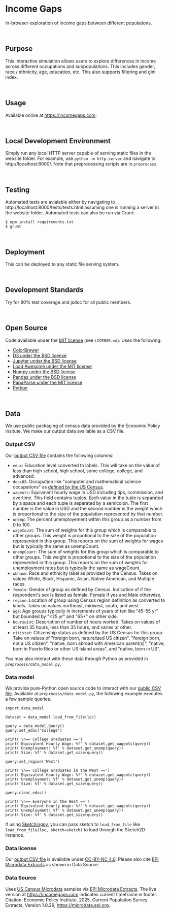 Income Gaps
================================================================================
In-browser exploration of income gaps between different populations.

<br>

Purpose
--------------------------------------------------------------------------------
This interactive simulation allows users to explore differences in income across different occupations and subpopulations. This includes gender, race / ethnicity, age, education, etc. This also supports filtering and gini index.

<br>

Usage
--------------------------------------------------------------------------------
Available online at https://incomegaps.com.

<br>

Local Development Environment
--------------------------------------------------------------------------------
Simply run any local HTTP server capable of serving static files in the website folder. For example, use `python -m http.server` and navigate to http://localhost:8000/. Note that preprocessing scripts are in `preprocess`.


<br>

Testing
--------------------------------------------------------------------------------
Automated tests are avialable either by navigating to http://localhost:8000/tests/tests.html assuming one is running a server in the website folder. Automated tests can also be run via Grunt:

```
$ npm install requirements.txt
$ grunt
```

<br>

Deployment
--------------------------------------------------------------------------------
This can be deployed to any static file serving system.

<br>

Development Standards
--------------------------------------------------------------------------------
Try for 80% test coverage and jsdoc for all public members.

<br>

Open Source
--------------------------------------------------------------------------------
Code available under the [MIT license](https://mit-license.org/) (see `LICENSE.md`). Uses the following:

 - [ColorBrewer](https://colorbrewer2.org)
 - [D3 under the BSD license](https://d3js.org)
 - [Jupyter under the BSD license](https://jupyter.org/)
 - [Load Awesome under the MIT license](http://github.danielcardoso.net/load-awesome/)
 - [Numpy under the BSD license](https://numpy.org)
 - [Pandas under the BSD license](https://pandas.pydata.org)
 - [PapaParse under the MIT license](https://www.papaparse.com/)
 - [Python](https://www.python.org/)

<br>

Data
--------------------------------------------------------------------------------
We use public packaging of census data provided by the Economic Policy Insitute. We make our output data available as a CSV file.

### Output CSV
Our [output CSV file](https://incomegaps.com/data.csv) contains the following columns:

 - `educ`: Education level converted to labels. This will take on the value of less than high school, high school, some college, college, and advanced.
 - `docc03`: Occupation like "computer and mathematical science occupations" as [defined by the US Census](https://www.census.gov/topics/employment/industry-occupation/guidance/code-lists.html).
 - `wageotc`: Equivalent hourly wage in USD including tips, commission, and overtime. This field contains tuples. Each value in the tuple is separated by a space and each tuple is separated by a semicolon. The first number is the value in USD and the second number is the weight which is proportional to the size of the population represented by that number.
 - `unemp`: The percent unemployement within this group as a number from 0 to 100.
 - `wageCount`: The sum of weights for this group which is comparable to other groups. This weight is propotional to the size of the population represented in this group. This reports on the sum of weights for wages but is typically the same as unempCount.
 - `unempCount`: The sum of weights for this group which is comparable to other groups. This weight is propotional to the size of the population represented in this group. This reports on the sum of weights for unemployment rates but is typically the same as wageCount.
 - `wbhaom`: Race and ethnicity label as provided by the Census. Takes on values White, Black, Hispanic, Asian, Native American, and Multiple races.
 - `female`: Gender of group as defined by Census. Indication of if the respondent's sex is listed as female. Female if yes and Male otherwise.
 - `region`: Location of group using Census region definition as converted to labels. Takes on values northeast, midwest, south, and west.
 - `age`: Age groups typically in increments of years of ten like "45-55 yr" but bounded by "<25 yr" and "65+" on other side.
 - `hoursuint`: Description of number of hours worked. Takes on values of at least 35 hours, less than 35 hours, and varies or other.
 - `citistat`: Citizenship status as defined by the US Census for this group. Take on values of "foreign born, naturalized US citizen", "foreign born, not a US citizen", "native, born abroad with American parent(s)", "native, born in Puerto Rico or other US island areas", and "native, born in US".

You may also interact with these data through Python as provided in `preprocess/data_model.py`.

### Data model
We provide pure-Python open source code to interact with our [public CSV file](https://incomegaps.com/data.csv). Available at `preprocess/data_model.py`, the following example executes a few sample queries.

```
import data_model

dataset = data_model.load_from_file(loc)

query = data_model.Query()
query.set_educ('College')

print('\n== College Graduates ==')
print('Equivalent Hourly Wage: %f' % dataset.get_wageotc(query))
print('Unemployment: %f' % dataset.get_unemp(query))
print('Size: %f' % dataset.get_size(query))

query.set_region('West')

print('\n== College Graduates in the West ==')
print('Equivalent Hourly Wage: %f' % dataset.get_wageotc(query))
print('Unemployment: %f' % dataset.get_unemp(query))
print('Size: %f' % dataset.get_size(query))

query.clear_educ()

print('\n== Everyone in the West ==')
print('Equivalent Hourly Wage: %f' % dataset.get_wageotc(query))
print('Unemployment: %f' % dataset.get_unemp(query))
print('Size: %f' % dataset.get_size(query))
```

If using [Sketchingpy](https://sketchingpy.org), you can pass sketch to `load_from_file` like `load_from_file(loc, sketch=sketch)` to load through the Sketch2D instance.

### Data license
Our [output CSV file](https://incomegaps.com/data.csv) is available under [CC-BY-NC 4.0](https://creativecommons.org/licenses/by-nc/4.0/deed.en). Please also cite [EPI Microdata Extracts](https://microdata.epi.org) as shown in Data Source.

### Data Source
Uses [US Census Microdata](https://www.census.gov/programs-surveys/acs/microdata.html) samples via [EPI Microdata Extracts](https://microdata.epi.org). The live version at https://incomegaps.com indicates current timeframe in footer. Citation: Economic Policy Institute. 2025. Current Population Survey Extracts, Version 1.0.29, https://microdata.epi.org.
